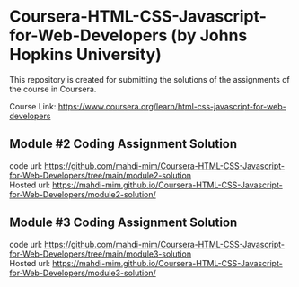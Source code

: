 # Coursera-HTML-CSS-Javascript-for-Web-Developers (by Johns Hopkins University)
This repository is created for submitting the solutions of the assignments of the course in Coursera.

Course Link: https://www.coursera.org/learn/html-css-javascript-for-web-developers

## Module #2 Coding Assignment Solution
   code url: https://github.com/mahdi-mim/Coursera-HTML-CSS-Javascript-for-Web-Developers/tree/main/module2-solution  
   Hosted url: https://mahdi-mim.github.io/Coursera-HTML-CSS-Javascript-for-Web-Developers/module2-solution/
   ## Module #3 Coding Assignment Solution
   code url: https://github.com/mahdi-mim/Coursera-HTML-CSS-Javascript-for-Web-Developers/tree/main/module3-solution  
   Hosted url: https://mahdi-mim.github.io/Coursera-HTML-CSS-Javascript-for-Web-Developers/module3-solution/

